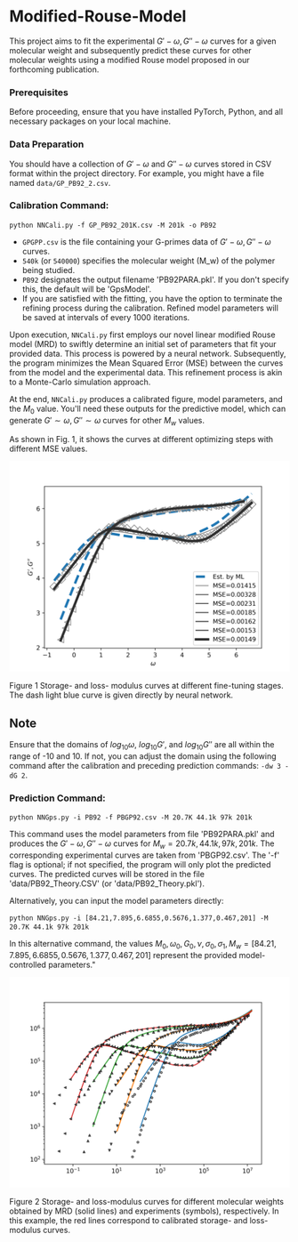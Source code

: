 # Modified-Rouse-Model
This project aims to fit the experimental $G'-\omega,G''-\omega$ curves for a given molecular weight and subsequently predict these curves for other molecular weights using a modified Rouse model proposed in our forthcoming publication.

### Prerequisites

Before proceeding, ensure that you have installed PyTorch, Python, and all necessary packages on your local machine.

### Data Preparation

You should have a collection of $G'-\omega$ and $G''-\omega$ curves stored in CSV format within the project directory. For example, you might have a file named `data/GP_PB92_2.csv`.

### Calibration Command:

```
python NNCali.py -f GP_PB92_201K.csv -M 201k -o PB92
```

- `GPGPP.csv` is the file containing your G-primes data of $G'-\omega,G''-\omega$ curves.
- `540k` (or `540000`) specifies the molecular weight (M_w) of the polymer being studied.
- `PB92` designates the output filename 'PB92PARA.pkl'. If you don't specify this, the default will be 'GpsModel'.
- If you are satisfied with the fitting, you have the option to terminate the refining process during the calibration. Refined model parameters will be saved at intervals of every 1000 iterations.

Upon execution, `NNCali.py` first employs our novel linear modified Rouse model (MRD) to swiftly determine an initial set of parameters that fit your provided data. This process is powered by a neural network. Subsequently, the program minimizes the Mean Squared Error (MSE) between the curves from the model and the experimental data. This refinement process is akin to a Monte-Carlo simulation approach.

At the end, `NNCali.py` produces a calibrated figure, model parameters, and the $M_0$ value. You'll need these outputs for the predictive model, which can generate $G'\sim\omega,G''\sim\omega$ curves for other $M_w$ values.

As shown in Fig. 1, it shows the curves at different optimizing steps with different MSE values.

![fig1](PB92_MSEs.png)

Figure 1 Storage- and loss- modulus curves at different fine-tuning stages. The dash light blue curve is given directly by neural network.

## Note

Ensure that the domains of $log_{10}\omega$, $log_{10}G'$, and $log_{10}G''$ are all within the range of -10 and 10. If not, you can adjust the domain using the following command after the calibration and preceding prediction commands: `-dw 3 -dG 2`.

### Prediction Command:

```
python NNGps.py -i PB92 -f PBGP92.csv -M 20.7K 44.1k 97k 201k
```

This command uses the model parameters from file 'PB92PARA.pkl' and produces the $G'-\omega,G''-\omega$ curves for $M_w=20.7k, 44.1k, 97k, 201k$. The corresponding experimental curves are taken from 'PBGP92.csv'. The '-f' flag is optional; if not specified, the program will only plot the predicted curves. The predicted curves will be stored in the file 'data/PB92_Theory.CSV' (or 'data/PB92_Theory.pkl').

Alternatively, you can input the model parameters directly:

```
python NNGps.py -i [84.21,7.895,6.6855,0.5676,1.377,0.467,201] -M 20.7K 44.1k 97k 201k
```

In this alternative command, the values 
$M_0,\omega_0,G_0,\nu,\sigma_0,\sigma_1,M_w=[84.21,7.895,6.6855,0.5676,1.377,0.467,201]$ represent the provided model-controlled parameters."

![fig2](PB92.png)

Figure 2 Storage- and loss-modulus curves for different molecular weights obtained by MRD (solid lines) and experiments (symbols), respectively. In this example, the red lines correspond to calibrated storage- and loss-modulus curves.
